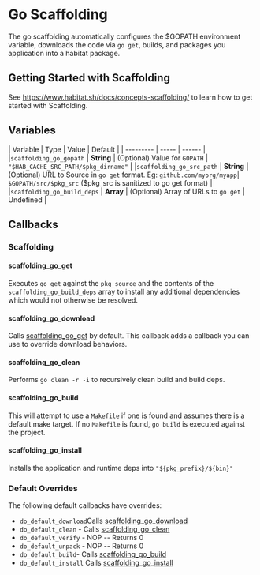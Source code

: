 # Go Scaffolding
The go scaffolding automatically configures the $GOPATH environment variable, downloads the code via `go get`, builds, and packages you application into a habitat package.

## Getting Started with Scaffolding
See https://www.habitat.sh/docs/concepts-scaffolding/ to learn how to get started with Scaffolding.

## Variables
| Variable | Type | Value | Default |
| --------- | ----- | ------ |
|`scaffolding_go_gopath`     | **String** | (Optional) Value for `GOPATH` | `"$HAB_CACHE_SRC_PATH/$pkg_dirname"` |
|`scaffolding_go_src_path`   | **String** | (Optional) URL to Source in `go get` format. Eg: `github.com/myorg/myapp`| `$GOPATH/src/$pkg_src` ($pkg_src is sanitized to go get format) |
|`scaffolding_go_build_deps` | **Array**  | (Optional) Array of URLs to `go get` | Undefined |

## Callbacks
### Scaffolding
#### scaffolding_go_get
Executes `go get` against the `pkg_source` and the contents of the `scaffolding_go_build_deps` array to install any additional dependencies which would not otherwise be resolved.
#### scaffolding_go_download
Calls [scaffolding_go_get](#scaffolding_go_get) by default. This callback adds a callback you can use to override download behaviors.
#### scaffolding_go_clean
Performs `go clean -r -i` to recursively clean build and build deps.
#### scaffolding_go_build
This will attempt to use a `Makefile` if one is found and assumes there is a default make target. If no `Makefile` is found, `go build` is executed against the project.
#### scaffolding_go_install
Installs the application and runtime deps into `"${pkg_prefix}/${bin}"`

### Default Overrides
The following default callbacks have overrides:
* `do_default_download`Calls [scaffolding_go_download](#scaffolding_go_download)
* `do_default_clean` - Calls [scaffolding_go_clean](#scaffolding_go_clean)
* `do_default_verify` - NOP -- Returns 0
* `do_default_unpack` - NOP -- Returns 0
* `do_default_build`- Calls [scaffolding_go_build](#scaffolding_go_build)
* `do_default_install` Calls [scaffolding_go_install](#scaffolding_go_install)
